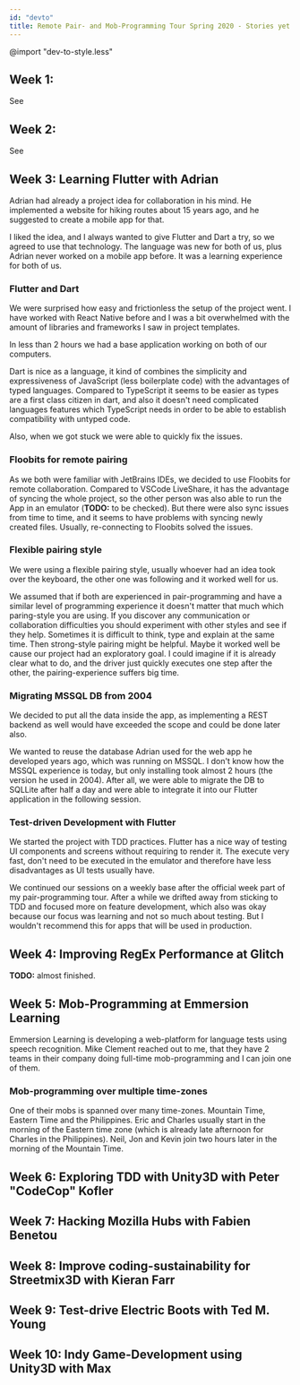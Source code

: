 ```yaml
---
id: "devto"
title: Remote Pair- and Mob-Programming Tour Spring 2020 - Stories yet to be told
---
```

@import "dev-to-style.less"

## Week 1: 
See []()

## Week 2: 
See []()

## Week 3: Learning Flutter with Adrian
Adrian had already a project idea for collaboration in his mind. He implemented a website for hiking routes about 15 years ago, and he suggested to create a mobile app for that.

I liked the idea, and I always wanted to give Flutter and Dart a try, so we agreed to use that technology. The language was new for both of us, plus Adrian never worked on a mobile app before. It was a learning experience for both of us.

### Flutter and Dart
We were surprised how easy and frictionless the setup of the project went. I have worked with React Native before and I was a bit overwhelmed with the amount of libraries and frameworks I saw in project templates.

In less than 2 hours we had a base application working on both of our computers.

Dart is nice as a language, it kind of combines the simplicity and expressiveness of JavaScript (less boilerplate code) with the advantages of typed languages. Compared to TypeScript it seems to be easier as types are a first class citizen in dart, and also it doesn't need complicated languages features which TypeScript needs in order to be able to establish compatibility with untyped code.

Also, when we got stuck we were able to quickly fix the issues.


### Floobits for remote pairing

As we both were familiar with JetBrains IDEs, we decided to use Floobits for remote collaboration. Compared to VSCode LiveShare, it has the advantage of syncing the whole project, so the other person was also able to run the App in an emulator (**TODO:** to be checked). But there were also sync issues from time to time, and it seems to have problems with syncing newly created files. Usually, re-connecting to Floobits solved the issues.

### Flexible pairing style

We were using a flexible pairing style, usually whoever had an idea took over the keyboard, the other one was following and it worked well for us. 

We assumed that if both are experienced in pair-programming and have a similar level of programming experience it doesn't matter that much which paring-style you are using. If you discover any communication or collaboration difficulties you should experiment with other styles and see if they help. Sometimes it is difficult to think, type and explain at the same time. Then strong-style pairing might be helpful. Maybe it worked well be cause our project had an exploratory goal. I could imagine if it is already clear what to do, and the driver just quickly executes one step after the other, the pairing-experience suffers big time.

### Migrating MSSQL DB from 2004

We decided to put all the data inside the app, as implementing a REST backend as well would have exceeded the scope and could be done later also.

We wanted to reuse the database Adrian used for the web app he developed years ago, which was running on MSSQL. I don't know how the MSSQL experience is today, but only installing took almost 2 hours (the version he used in 2004). After all, we were able to migrate the DB to SQLLite after half a day and were able to integrate it into our Flutter application in the following session.

### Test-driven Development with Flutter

We started the project with TDD practices. Flutter has a nice way of testing UI components and screens without requiring to render it. The execute very fast, don't need to be executed in the emulator and therefore have less disadvantages as UI tests usually have.

We continued our sessions on a weekly base after the official week part of my pair-programming tour. After a while we drifted away from sticking to TDD and focused more on feature development, which also was okay because our focus was learning and not so much about testing. But I wouldn't recommend this for apps that will be used in production.


## Week 4: Improving RegEx Performance at Glitch
**TODO:** almost finished.

## Week 5: Mob-Programming at Emmersion Learning

Emmersion Learning is developing a web-platform for language tests using speech recognition. Mike Clement reached out to me, that they have 2 teams in their company doing full-time mob-programming and I can join one of them.

### Mob-programming over multiple time-zones

One of their mobs is spanned over many time-zones. Mountain Time, Eastern Time and the Philippines. Eric and Charles usually start in the morning of the Eastern time zone (which is already late afternoon for Charles in the Philippines). Neil, Jon and Kevin join two hours later in the morning of the Mountain Time. 

## Week 6: Exploring TDD with Unity3D with Peter "CodeCop" Kofler

## Week 7: Hacking Mozilla Hubs with Fabien Benetou

## Week 8: Improve coding-sustainability for Streetmix3D with Kieran Farr

## Week 9: Test-drive Electric Boots with Ted M. Young 

## Week 10: Indy Game-Development using Unity3D with Max

